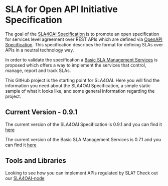 # SLA for Open API Initiative Specification

The goal of the [SLA4OAI Specification](./Specification.md) is to promote an open specification for
services level agreement over REST APIs which are defined via [OpenAPI Specification](https://github.com/OAI/OpenAPI-Specification).  This specification describes the format for defining SLAs over APIs in a neutral technology way.

In order to validate the specification a [Basic SLA Management Services](./operationalServices.md) is proposed which offers a way to implement the services that control, manage, report and track SLAs.

This GitHub project is the starting point for SLA4OAI. Here you will find the information you need about the SLA4OAI Specification, a simple static sample of what it looks like, and some general information regarding the project.

## Current Version - 0.9.1

The current version of the SLA4OAI Specification is 0.9.1 and you can find it [here](./Specification.md)

The current version of the Basic SLA Management Services is 0.7.1 and you can find it [here](./operationalServices.md)

## Tools and Libraries

Looking to see how you can implement APIs regulated by SLA? Check out our [SLA4OAI-node](https://github.com/isa-group/SLA4OAI-node)
